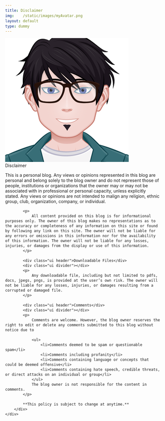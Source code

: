 ```yaml
---
title: Disclaimer
img:    /static/images/myAvatar.png
layout: default
type: dummy
---
```



<div class="ui centered two column grid">
    <div class="column">
        <div class="ui center aligned basic segment">
            <img src='/static/images/myAvatar.png'>
        </div>
    </div>
    <div class="column">
        <div class="ui basic segment">
            <div class="ui header large">Disclaimer</div>
            <div class="ui divider"></div>
            <p>
                This is a personal blog. Any views or opinions represented in this blog are personal and belong solely to the blog owner and do not represent those of people, institutions or organizations that the owner may or may not be associated with in professional or personal capacity, unless explicitly stated. Any views or opinions are not intended to malign any religion, ethnic group, club, organization, company, or individual.
            </p>

            <p>
                All content provided on this blog is for informational purposes only. The owner of this blog makes no representations as to the accuracy or completeness of any information on this site or found by following any link on this site. The owner will not be liable for any errors or omissions in this information nor for the availability of this information. The owner will not be liable for any losses, injuries, or damages from the display or use of this information.
            </p>

            <div class="ui header">Downloadable Files</div>
            <div class="ui divider"></div>
            <p>
                Any downloadable file, including but not limited to pdfs, docs, jpegs, pngs, is provided at the user’s own risk. The owner will not be liable for any losses, injuries, or damages resulting from a corrupted or damaged file.
            </p>

            <div class="ui header">Comments</div>
            <div class="ui divider"></div>
            <p>
                Comments are welcome. However, the blog owner reserves the right to edit or delete any comments submitted to this blog without notice due to

                <ul>
                    <li>Comments deemed to be spam or questionable spam</li>
                    <li>Comments including profanity</li>
                    <li>Comments containing language or concepts that could be deemed offensive</li>
                    <li>Comments containing hate speech, credible threats, or direct attacks on an individual or group</li>
                </ul>
                The blog owner is not responsible for the content in comments.
            </p>

            **This policy is subject to change at anytime.**
        </div>
    </div>
</div>
